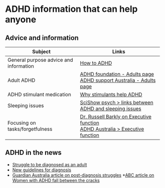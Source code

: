 # ADHD information that can help anyone

## Advice and information

| Subject | Links |
|---|---|
| General purpose advice and information | [How to ADHD](https://www.youtube.com/@HowtoADHD) |
| Adult ADHD | [ADHD foundation - Adults page](https://adhdfoundation.org.au/adhd-adults)<br/>[ADHD support Australia - Adults page](https://www.adhdsupportaustralia.com.au/what-is-adhd/adult-adhd/) |
| ADHD stimulant medication | [Why stimulants help ADHD](https://www.youtube.com/watch?v=yoX0vEDn5a4) |
| Sleeping issues | [SciShow psych > links between ADHD and sleeping issues](https://www.youtube.com/watch?v=7Eb-0VYN0k8) |
| Focusing on tasks/forgetfulness | [Dr. Russell Barkly on Executive function](https://www.youtube.com/watch?v=GR1IZJXc6d8)<br/>[ADHD Australia > Executive function](https://www.adhdaustralia.org.au/about-adhd/the-role-of-executive-functioning-in-adhd/) |

## ADHD in the news

* [Struggle to be diagnosed as an adult](https://www.abc.net.au/everyday/struggle-to-get-adult-adhd-diagnosis/100292236)
* [New guidelines for diagnosis](https://aadpa.com.au/new-guidelines-aim-to-rectify-diagnosis-and-treatment-hurdles-for-adult-adhd-sufferers/)
* [Guardian Australia article on post-diagnosis struggles](https://www.theguardian.com/society/2022/oct/08/adult-adhd-diagnosis-youve-got-to-relook-at-your-entire-life)
*[ABC article on Women with ADHD fall between the cracks](https://www.abc.net.au/news/2022-02-18/adult-women-face-barriers-getting-adhd-diagnosis-treatment/100613218)
